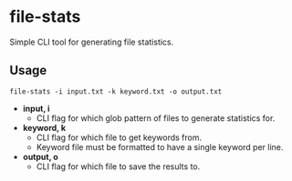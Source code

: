 # file-stats

Simple CLI tool for generating file statistics.

## Usage

`file-stats -i input.txt -k keyword.txt -o output.txt`

+ **input, i**
	+ CLI flag for which glob pattern of files to generate statistics for. 
+ **keyword, k**
	+ CLI flag for which file to get keywords from.
	+ Keyword file must be formatted to have a single keyword per line.
+ **output, o**
	+ CLI flag for which file to save the results to.